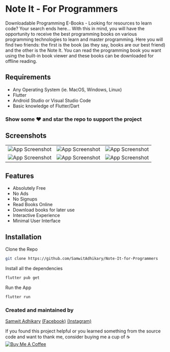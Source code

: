 
# Note It - For Programmers

Downloadable Programming E-Books - Looking for resources to learn code? Your search ends here...
With this in mind, you will have the opportunity to receive the best programming books on various programming technologies to learn and master programming.
Here you will find two friends: the first is the book (as they say, books are our best friend) and the other is the Note It. You can read the programming book you want using the built-in book viewer and these books can be downloaded for offline reading.


## Requirements

- Any Operating System (ie. MacOS, Windows, Linux)
- Flutter
- Android Studio or Visual Studio Code
- Basic knowledge of Flutter/Dart

### Show some ❤️ and star the repo to support the project
## Screenshots

| | | |
|:-------------------------:|:-------------------------:|:-------------------------:|
|![App Screenshot](https://play-lh.googleusercontent.com/F-GivSp33HPvFNtSvNBhOn9tZczygoekiz8ZRgfcDgfFLso4vK2qGjYatV6OcKkBPQ=w1536-h722-rw)|![App Screenshot](https://play-lh.googleusercontent.com/Lu01LsFsk6J3Nz62jAroufGXuwnXmtWy27WMpthm3uXC4JG5EMXvNMXoB1jonyouDm8=w1536-h722-rw)|![App Screenshot](https://play-lh.googleusercontent.com/WK8qc1ILRVwNH8h4Ddgu2hTxoBsm1kTuPNkAE71D1W5phgfAueHSam4SU61HaPyxJ6U=w1536-h722-rw)|
|![App Screenshot](https://play-lh.googleusercontent.com/pE_t3hBGKJ5mg8JBO2xA15tqs7VWlkzkeG8CfmunFEatQHV-OzUiCKgvG4V_jq5XeHyM=w1536-h722-rw)|![App Screenshot](https://play-lh.googleusercontent.com/USDjd6F3qV-aXZTmiDfNDEQGLYsdzYhmEL5fIylGFZvQ924WWS_juPAMsv7EtyLfxUA=w1536-h722-rw)|![App Screenshot](https://play-lh.googleusercontent.com/DzQ5EMkGIBEUzUj7mJoRYQnc1Q2-v_8xbeqo3tFkKx0CU3O515ASsTx7BmUJFHgQj_7N=w1536-h722-rw)|
## Features

- Absolutely Free
- No Ads
- No Signups
- Read Books Online
- Download books for later use
- Interactive Experience
- Minimal User Interface

  
## Installation

Clone the Repo

```bash
git clone https://github.com/SamwitAdhikary/Note-It-for-Programmers
```

Install all the dependencies

```bash
flutter pub get
```

Run the App
```bash
flutter run
```

### Created and maintained by 
[Samwit Adhikary](https://github.com/SamwitAdhikary) [(Facebook)](https://www.facebook.com/samwit.adhikary) [(Instagram)](https://www.instagram.com/samwit_adhikary/)

If you found this project helpful or you learned something from the source code and want to thank me, consider buying me a cup of ☕
<a href="https://www.buymeacoffee.com/samwit" target="_blank"><img src="https://cdn.buymeacoffee.com/buttons/v2/default-yellow.png" alt="Buy Me A Coffee" ></a>